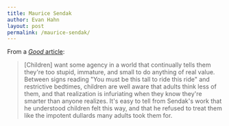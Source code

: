 ```yaml
---
title: Maurice Sendak
author: Evan Hahn
layout: post
permalink: /maurice-sendak/
---
```

From a [*Good* article](http://www.good.is/post/the-key-to-maurice-sendak-s-success-with-children-his-contempt-for-adults/):

> [Children] want some agency in a world that continually tells them they're too stupid, immature, and small to do anything of real value. Between signs reading "You must be this tall to ride this ride" and restrictive bedtimes, children are well aware that adults think less of them, and that realization is infuriating when they know they're smarter than anyone realizes. It's easy to tell from Sendak's work that he understood children felt this way, and that he refused to treat them like the impotent dullards many adults took them for.

